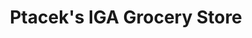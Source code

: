 ---
title: "Ptacek's IGA Grocery Store"
url: /prescott/ptaceks-iga-grocery-store/
shop: Supermarkt
---
